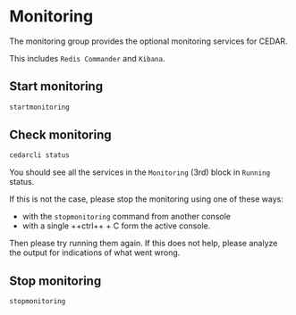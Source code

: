 # Monitoring

The monitoring group provides the optional monitoring services for CEDAR.

This includes `Redis Commander` and `Kibana`. 

## Start monitoring

```sh
startmonitoring
```

## Check monitoring

```sh
cedarcli status
```

You should see all the services in the `Monitoring` (3rd) block in `Running` status.

If this is not the case, please stop the monitoring using one of these ways:

* with the `stopmonitoring` command from another console
* with a single ++ctrl++ + C form the active console.

Then please try running them again. If this does not help, please analyze the output for indications of what went wrong.

## Stop monitoring

```sh
stopmonitoring
```
